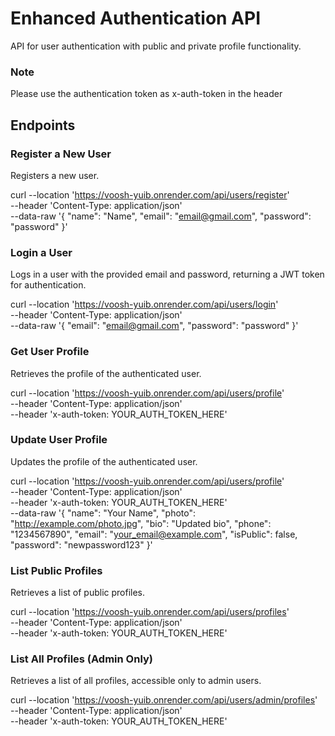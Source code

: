 # Enhanced Authentication API

API for user authentication with public and private profile functionality.

### Note
Please use the authentication token as x-auth-token in the header

## Endpoints

### Register a New User

Registers a new user.


curl --location 'https://voosh-yuib.onrender.com/api/users/register' \
--header 'Content-Type: application/json' \
--data-raw '{
    "name": "Name",
    "email": "email@gmail.com",
    "password": "password"
}'


### Login a User
Logs in a user with the provided email and password, returning a JWT token for authentication.


curl --location 'https://voosh-yuib.onrender.com/api/users/login' \
--header 'Content-Type: application/json' \
--data-raw '{
    "email": "email@gmail.com",
    "password": "password"
}'


### Get User Profile
Retrieves the profile of the authenticated user.


curl --location 'https://voosh-yuib.onrender.com/api/users/profile' \
--header 'Content-Type: application/json' \
--header 'x-auth-token: YOUR_AUTH_TOKEN_HERE'


### Update User Profile
Updates the profile of the authenticated user.


curl --location 'https://voosh-yuib.onrender.com/api/users/profile' \
--header 'Content-Type: application/json' \
--header 'x-auth-token: YOUR_AUTH_TOKEN_HERE' \
--data-raw '{
    "name": "Your Name",
    "photo": "http://example.com/photo.jpg",
    "bio": "Updated bio",
    "phone": "1234567890",
    "email": "your_email@example.com",
    "isPublic": false,
    "password": "newpassword123"
}'

### List Public Profiles
Retrieves a list of public profiles.


curl --location 'https://voosh-yuib.onrender.com/api/users/profiles' \
--header 'Content-Type: application/json' \
--header 'x-auth-token: YOUR_AUTH_TOKEN_HERE'

### List All Profiles (Admin Only)
Retrieves a list of all profiles, accessible only to admin users.



curl --location 'https://voosh-yuib.onrender.com/api/users/admin/profiles' \
--header 'Content-Type: application/json' \
--header 'x-auth-token: YOUR_AUTH_TOKEN_HERE'
